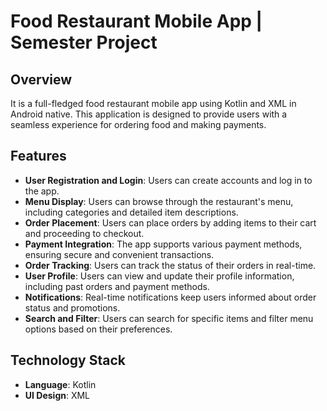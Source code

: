 # Food Restaurant Mobile App  |   Semester Project

## Overview
It is a full-fledged food restaurant mobile app using Kotlin and XML in Android native. This application is designed to provide users with a seamless experience for ordering food and making payments.

## Features
- **User Registration and Login**: Users can create accounts and log in to the app.
- **Menu Display**: Users can browse through the restaurant's menu, including categories and detailed item descriptions.
- **Order Placement**: Users can place orders by adding items to their cart and proceeding to checkout.
- **Payment Integration**: The app supports various payment methods, ensuring secure and convenient transactions.
- **Order Tracking**: Users can track the status of their orders in real-time.
- **User Profile**: Users can view and update their profile information, including past orders and payment methods.
- **Notifications**: Real-time notifications keep users informed about order status and promotions.
- **Search and Filter**: Users can search for specific items and filter menu options based on their preferences.

## Technology Stack
- **Language**: Kotlin
- **UI Design**: XML

